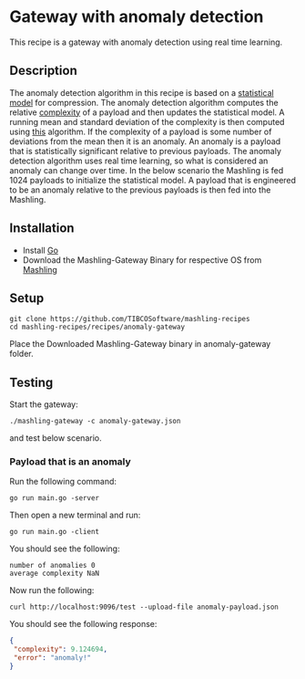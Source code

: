 # Gateway with anomaly detection
This recipe is a gateway with anomaly detection using real time learning.

## Description
The anomaly detection algorithm in this recipe is based on a [statistical model](https://fgiesen.wordpress.com/2015/05/26/models-for-adaptive-arithmetic-coding/) for compression. The anomaly detection algorithm computes the relative [complexity](https://en.wikipedia.org/wiki/Kolmogorov_complexity) of a payload and then updates the statistical model. A running mean and standard deviation of the complexity is then computed using [this](https://dev.to/nestedsoftware/calculating-standard-deviation-on-streaming-data-253l) algorithm. If the complexity of a payload is some number of deviations from the mean then it is an anomaly. An anomaly is a payload that is statistically significant relative to previous payloads. The anomaly detection algorithm uses real time learning, so what is considered an anomaly can change over time. In the below scenario the Mashling is fed 1024 payloads to initialize the statistical model. A payload that is engineered to be an anomaly relative to the previous payloads is then fed into the Mashling.

## Installation
* Install [Go](https://golang.org/)
* Download the Mashling-Gateway Binary for respective OS from [Mashling](https://github.com/TIBCOSoftware/mashling/tree/master#installation-and-usage)

## Setup
```
git clone https://github.com/TIBCOSoftware/mashling-recipes
cd mashling-recipes/recipes/anomaly-gateway
```
Place the Downloaded Mashling-Gateway binary in anomaly-gateway folder.

## Testing
Start the gateway:
```
./mashling-gateway -c anomaly-gateway.json
```
and test below scenario.

### Payload that is an anomaly
Run the following command:
```
go run main.go -server
```

Then open a new terminal and run:
```
go run main.go -client
```

You should see the following:
```
number of anomalies 0
average complexity NaN
```

Now run the following:
```
curl http://localhost:9096/test --upload-file anomaly-payload.json
```

You should see the following response:
```json
{
 "complexity": 9.124694,
 "error": "anomaly!"
}
```

